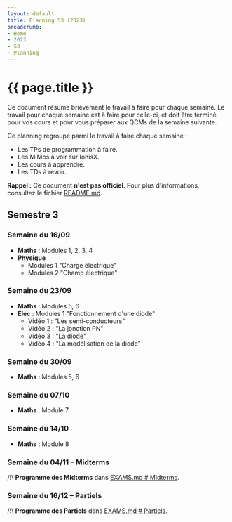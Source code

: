```yaml
---
layout: default
title: Planning S3 (2023)
breadcrumb:
- Home
- 2023
- S3
- Planning
---
```


# {{ page.title }}

Ce document résume brièvement le travail à faire pour chaque semaine.
Le travail pour chaque semaine est à faire pour celle-ci, et doit être terminé pour vos cours et pour vous préparer aux QCMs de la semaine suivante.

Ce planning regroupe parmi le travail à faire chaque semaine :
- Les TPs de programmation à faire.
- Les MiMos à voir sur IonisX.
- Les cours à apprendre.
- Les TDs à revoir.

**Rappel :** Ce document **n'est pas officiel**.
Pour plus d'informations, consultez le fichier [README.md](../../README.md).


## Semestre 3

### Semaine du 16/09

- **Maths** : Modules 1, 2, 3, 4
- **Physique**
	- Modules 1 "Charge électrique"
	- Modules 2 "Champ électrique"

### Semaine du 23/09

- **Maths** : Modules 5, 6
- **Élec** : Modules 1 "Fonctionnement d'une diode"
	- Vidéo 1 : "Les semi-conducteurs"
	- Vidéo 2 : "La jonction PN"
	- Vidéo 3 : "La diode"
	- Vidéo 4 : "La modélisation de la diode"

### Semaine du 30/09

- **Maths** : Modules 5, 6

### Semaine du 07/10

- **Maths** : Module 7

### Semaine du 14/10

- **Maths** : Module 8

### Semaine du 04/11 – Midterms

/!\ **Programme des Midterms** dans [EXAMS.md # Midterms](EXAMS.md#midterms).

### Semaine du 16/12 – Partiels

/!\ **Programme des Partiels** dans [EXAMS.md # Partiels](EXAMS.md#partiels).
